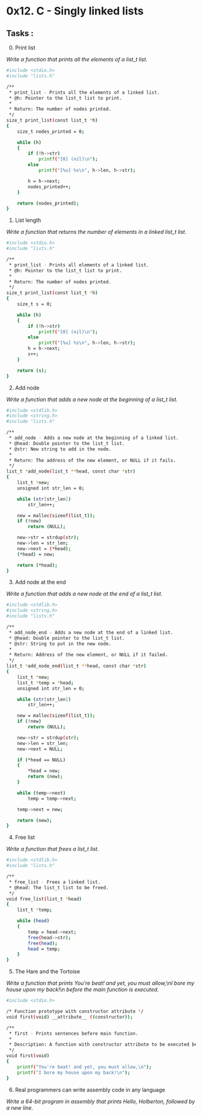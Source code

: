 # 0x12. C - Singly linked lists

## Tasks :

0. Print list


_Write a function that prints all the elements of a list_t list._

```sh
#include <stdio.h>
#include "lists.h"

/**
 * print_list - Prints all the elements of a linked list.
 * @h: Pointer to the list_t list to print.
 *
 * Return: The number of nodes printed.
 */
size_t print_list(const list_t *h)
{
	size_t nodes_printed = 0;

	while (h)
	{
		if (!h->str)
			printf("[0] (nil)\n");
		else
			printf("[%u] %s\n", h->len, h->str);

		h = h->next;
		nodes_printed++;
	}

	return (nodes_printed);
}
```

1. List length

_Write a function that returns the number of elements in a linked list_t list._

```sh
#include <stdio.h>
#include "lists.h"

/**
 * print_list - Prints all elements of a linked list.
 * @h: Pointer to the list_t list to print.
 *
 * Return: The number of nodes printed.
 */
size_t print_list(const list_t *h)
{
	size_t s = 0;

	while (h)
	{
		if (!h->str)
			printf("[0] (nil)\n");
		else
			printf("[%u] %s\n", h->len, h->str);
		h = h->next;
		s++;
	}

	return (s);
}
```

2. Add node

_Write a function that adds a new node at the beginning of a list_t list._

```sh
#include <stdlib.h>
#include <string.h>
#include "lists.h"

/**
 * add_node - Adds a new node at the beginning of a linked list.
 * @head: Double pointer to the list_t list.
 * @str: New string to add in the node.
 *
 * Return: The address of the new element, or NULL if it fails.
 */
list_t *add_node(list_t **head, const char *str)
{
	list_t *new;
	unsigned int str_len = 0;

	while (str[str_len])
		str_len++;

	new = malloc(sizeof(list_t));
	if (!new)
		return (NULL);

	new->str = strdup(str);
	new->len = str_len;
	new->next = (*head);
	(*head) = new;

	return (*head);
}
```

3. Add node at the end

_Write a function that adds a new node at the end of a list_t list._

```sh
#include <stdlib.h>
#include <string.h>
#include "lists.h"

/**
 * add_node_end - Adds a new node at the end of a linked list.
 * @head: Double pointer to the list_t list.
 * @str: String to put in the new node.
 *
 * Return: Address of the new element, or NULL if it failed.
 */
list_t *add_node_end(list_t **head, const char *str)
{
	list_t *new;
	list_t *temp = *head;
	unsigned int str_len = 0;

	while (str[str_len])
		str_len++;

	new = malloc(sizeof(list_t));
	if (!new)
		return (NULL);

	new->str = strdup(str);
	new->len = str_len;
	new->next = NULL;

	if (*head == NULL)
	{
		*head = new;
		return (new);
	}

	while (temp->next)
		temp = temp->next;

	temp->next = new;

	return (new);
}
```

4. Free list

_Write a function that frees a list_t list._

```sh
#include <stdlib.h>
#include "lists.h"

/**
 * free_list - Frees a linked list.
 * @head: The list_t list to be freed.
 */
void free_list(list_t *head)
{
	list_t *temp;

	while (head)
	{
		temp = head->next;
		free(head->str);
		free(head);
		head = temp;
	}
}

```
5. The Hare and the Tortoise

_Write a function that prints You're beat! and yet, you must allow,\nI bore my house upon my back!\n before the main function is executed._

```sh
#include <stdio.h>

/* Function prototype with constructor attribute */
void first(void) __attribute__ ((constructor));

/**
 * first - Prints sentences before main function.
 *
 * Description: A function with constructor attribute to be executed before main.
 */
void first(void)
{
	printf("You're beat! and yet, you must allow,\n");
	printf("I bore my house upon my back!\n");
}

```

6. Real programmers can write assembly code in any language

_Write a 64-bit program in assembly that prints Hello, Holberton, followed by a new line._

```sh


```
